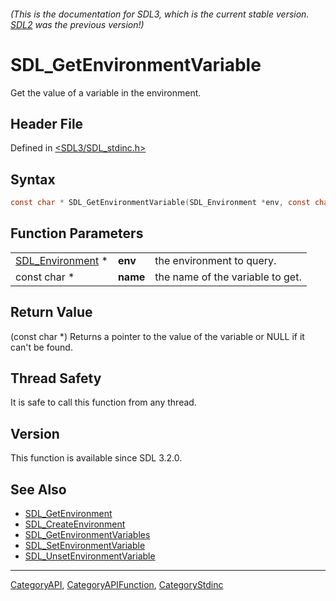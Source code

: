 ###### (This is the documentation for SDL3, which is the current stable version. [SDL2](https://wiki.libsdl.org/SDL2/) was the previous version!)
# SDL_GetEnvironmentVariable

Get the value of a variable in the environment.

## Header File

Defined in [<SDL3/SDL_stdinc.h>](https://github.com/libsdl-org/SDL/blob/main/include/SDL3/SDL_stdinc.h)

## Syntax

```c
const char * SDL_GetEnvironmentVariable(SDL_Environment *env, const char *name);
```

## Function Parameters

|                                      |          |                                  |
| ------------------------------------ | -------- | -------------------------------- |
| [SDL_Environment](SDL_Environment) * | **env**  | the environment to query.        |
| const char *                         | **name** | the name of the variable to get. |

## Return Value

(const char *) Returns a pointer to the value of the variable or NULL if it
can't be found.

## Thread Safety

It is safe to call this function from any thread.

## Version

This function is available since SDL 3.2.0.

## See Also

- [SDL_GetEnvironment](SDL_GetEnvironment)
- [SDL_CreateEnvironment](SDL_CreateEnvironment)
- [SDL_GetEnvironmentVariables](SDL_GetEnvironmentVariables)
- [SDL_SetEnvironmentVariable](SDL_SetEnvironmentVariable)
- [SDL_UnsetEnvironmentVariable](SDL_UnsetEnvironmentVariable)

----
[CategoryAPI](CategoryAPI), [CategoryAPIFunction](CategoryAPIFunction), [CategoryStdinc](CategoryStdinc)

